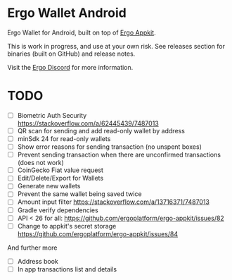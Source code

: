 # Ergo Wallet Android

Ergo Wallet for Android, built on top of [Ergo Appkit](https://github.com/aslesarenko/ergo-appkit).

This is work in progress, and use at your own risk. See releases section for binaries (built on GitHub) and release notes.

Visit the [Ergo Discord](https://discord.gg/kj7s7nb) for more information.


# TODO
- [ ] Biometric Auth Security https://stackoverflow.com/a/62445439/7487013
- [ ] QR scan for sending and add read-only wallet by address
- [ ] minSdk 24 for read-only wallets
- [ ] Show error reasons for sending transaction (no unspent boxes)
- [ ] Prevent sending transaction when there are unconfirmed transactions (does not work)
- [ ] CoinGecko Fiat value request
- [ ] Edit/Delete/Export for Wallets
- [ ] Generate new wallets
- [ ] Prevent the same wallet being saved twice
- [ ] Amount input filter https://stackoverflow.com/a/13716371/7487013
- [ ] Gradle verify dependencies
- [ ] API < 26 for all: https://github.com/ergoplatform/ergo-appkit/issues/82
- [ ] Change to appkit's secret storage https://github.com/ergoplatform/ergo-appkit/issues/84

And further more
- [ ] Address book
- [ ] In app transactions list and details